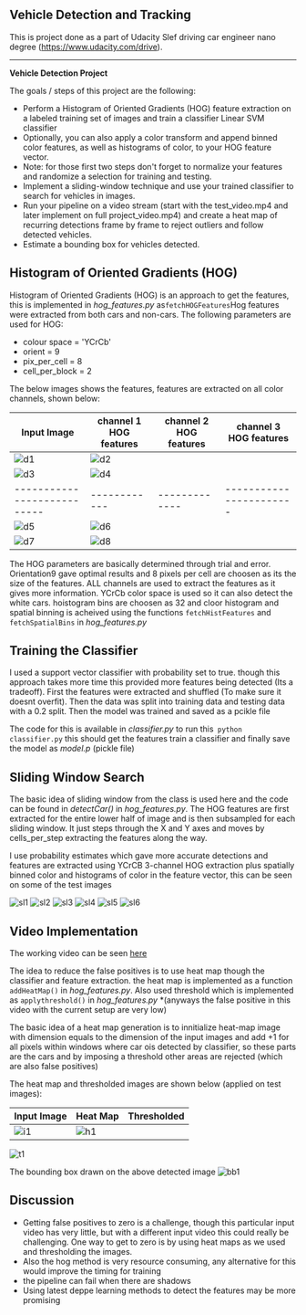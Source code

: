 ## Vehicle Detection and Tracking

This is project done as a part of Udacity Slef driving car engineer nano degree (https://www.udacity.com/drive).

---

**Vehicle Detection Project**

The goals / steps of this project are the following:

* Perform a Histogram of Oriented Gradients (HOG) feature extraction on a labeled training set of images and train a classifier Linear SVM classifier
* Optionally, you can also apply a color transform and append binned color features, as well as histograms of color, to your HOG feature vector. 
* Note: for those first two steps don't forget to normalize your features and randomize a selection for training and testing.
* Implement a sliding-window technique and use your trained classifier to search for vehicles in images.
* Run your pipeline on a video stream (start with the test_video.mp4 and later implement on full project_video.mp4) and create a heat map of recurring detections frame by frame to reject outliers and follow detected vehicles.
* Estimate a bounding box for vehicles detected.


## Histogram of Oriented Gradients (HOG)

Histogram of Oriented Gradients (HOG) is an approach to get the features, this is implemented in *hog_features.py* as`fetchHOGFeatures`Hog features were extracted from both cars and non-cars. 
The following parameters are used for HOG:
* colour space = 'YCrCb'
* orient = 9
* pix_per_cell = 8
* cell_per_block = 2

The below images shows the features, features are extracted on all color channels, shown below:

Input Image         |     channel 1 HOG features  | channel 2 HOG features | channel 3 HOG features      
---------------------------  | ------------ | ------------- | -----------------------
![d1](./corrected_images/hog/input1.jpg)  | ![d2](./corrected_images/hog/output11.jpg) |
![d3](./corrected_images/hog/output12.jpg) | ![d4](./corrected_images/hog/output13.jpg)
---------------------------  | ------------ | ------------- | -----------------------
![d5](./corrected_images/hog/input1.jpg)  | ![d6](./corrected_images/hog/output11.jpg) |
![d7](./corrected_images/hog/output12.jpg) | ![d8](./corrected_images/hog/output13.jpg)

The HOG parameters are basically determined through trial and error. Orientation9 gave optimal results and 8 pixels per cell are choosen as its the size of the features. ALL channels are used to extract the features as it gives more information. YCrCb color space is used so it can also detect the white cars. hoistogram bins are choosen as 32 and cloor histogram and spatial binning is acheived using the functions `fetchHistFeatures` and `fetchSpatialBins`  in *hog_features.py*

## Training the Classifier

I used a support vector classifier with probability set to true. though this approach takes more time this provided more features being detected (Its a tradeoff). First the features were extracted and shuffled (To make sure it doesnt overfit). Then the data was split into training data and testing data with a 0.2 split. Then the model was trained and saved as a pcikle file

The code for this is available in *classifier.py* to run this` python classifier.py` this should get the features train a classifier and finally save the model as *model.p* (pickle file)

## Sliding Window Search

The basic idea of sliding window from the class is used here and the code can be found in *detectCar()* in *hog_features.py*. The HOG features are first extracted for the entire lower half of image and is then subsampled for each sliding window. 
It just steps through the X and Y axes and moves by cells_per_step extracting the features along the way.

I use probability estimates which gave more accurate detections and features are extracted using YCrCB 3-channel HOG extraction plus spatially binned color and histograms of color in the feature vector, this can be seen on some of the test images

![sl1](./corrected_images/sliding/op1.jpg)
![sl2](./corrected_images/sliding/op2.jpg)
![sl3](./corrected_images/sliding/op3.jpg)
![sl4](./corrected_images/sliding/op4.jpg)
![sl5](./corrected_images/sliding/op5.jpg)
![sl6](./corrected_images/sliding/op6.jpg)

## Video Implementation

The working video can be seen [here](https://www.youtube.com/watch?v=8u36mS0113o&feature=youtu.be)

The idea to reduce the false positives is to use heat map though the classifier and feature extraction. the heat map is implemented as a function `addHeatMap()` in *hog_features.py*. Also used threshold which is implemented as `applythreshold()` in *hog_features.py*
*(anyways the false positive in this video with the current setup are very low)

The basic idea of a heat map generation is to innitialize heat-map image with dimension equals to the dimension of the input images and add +1 for all pixels within windows where car ois detected by classifier, so these parts are the cars and by imposing a threshold other areas are rejected (which are also false positives)

The heat map and thresholded images are shown below (applied on test images):

Input Image         |     Heat Map  | Thresholded   
---------------------------  | ------------ | ------------- 
![i1](./test_images/test4.jpg)  | ![h1](./corrected_images/pipeline/heatmap4.jpg) |
![t1](./corrected_images/pipeline/threshold4.jpg)

The bounding box drawn on the above detected image
![bb1](./corrected_images/pipeline/boundingbox4.jpg)

## Discussion

* Getting false positives to zero is a challenge, though this particular input video has very little, but with a different input video this could really be challenging. One way to get to zero is by using heat maps as we used and thresholding the images.
* Also the hog method is very resource consuming, any alternative for this would improve the timing for training
* the pipeline can fail when there are shadows
* Using latest deppe learning methods to detect the features may be more promising
